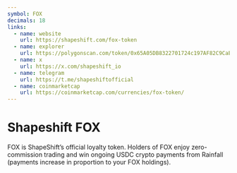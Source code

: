 ```yaml
---
symbol: FOX
decimals: 18
links:
  - name: website
    url: https://shapeshift.com/fox-token
  - name: explorer
    url: https://polygonscan.com/token/0x65A05DB8322701724c197AF82C9CaE41195B0aA8
  - name: x
    url: https://x.com/shapeshift_io
  - name: telegram
    url: https://t.me/shapeshiftofficial
  - name: coinmarketcap
    url: https://coinmarketcap.com/currencies/fox-token/
---
```


# Shapeshift FOX

FOX is ShapeShift’s official loyalty token. Holders of FOX enjoy zero-commission trading and win ongoing USDC crypto payments from Rainfall (payments increase in proportion to your FOX holdings).

